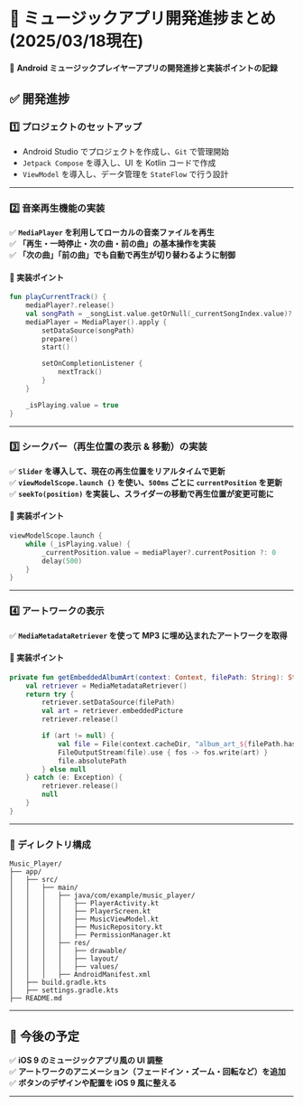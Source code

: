 # 🎵 ミュージックアプリ開発進捗まとめ(2025/03/18現在)
🚀 **Android ミュージックプレイヤーアプリの開発進捗と実装ポイントの記録**

## ✅ 開発進捗
### 1️⃣ プロジェクトのセットアップ
- Android Studio でプロジェクトを作成し、`Git` で管理開始
- `Jetpack Compose` を導入し、UI を Kotlin コードで作成
- `ViewModel` を導入し、データ管理を `StateFlow` で行う設計

---

### 2️⃣ 音楽再生機能の実装
✅ **`MediaPlayer` を利用してローカルの音楽ファイルを再生**  
✅ **「再生・一時停止・次の曲・前の曲」の基本操作を実装**  
✅ **「次の曲」「前の曲」でも自動で再生が切り替わるように制御**  

#### 🎵 **実装ポイント**
```kotlin
fun playCurrentTrack() {
    mediaPlayer?.release()
    val songPath = _songList.value.getOrNull(_currentSongIndex.value)?.filePath ?: return
    mediaPlayer = MediaPlayer().apply {
        setDataSource(songPath)
        prepare()
        start()

        setOnCompletionListener {
            nextTrack()
        }
    }

    _isPlaying.value = true
}
```
---

### 3️⃣ シークバー（再生位置の表示 & 移動）の実装
✅ **`Slider` を導入して、現在の再生位置をリアルタイムで更新**  
✅ **`viewModelScope.launch {}` を使い、`500ms` ごとに `currentPosition` を更新**  
✅ **`seekTo(position)` を実装し、スライダーの移動で再生位置が変更可能に**

#### 🎵 **実装ポイント**
```kotlin
viewModelScope.launch {
    while (_isPlaying.value) {
        _currentPosition.value = mediaPlayer?.currentPosition ?: 0
        delay(500)
    }
}
```
---

### 4️⃣ アートワークの表示
✅ **`MediaMetadataRetriever` を使って MP3 に埋め込まれたアートワークを取得**

#### 🎵 **実装ポイント**
```kotlin
private fun getEmbeddedAlbumArt(context: Context, filePath: String): String? {
    val retriever = MediaMetadataRetriever()
    return try {
        retriever.setDataSource(filePath)
        val art = retriever.embeddedPicture
        retriever.release()

        if (art != null) {
            val file = File(context.cacheDir, "album_art_${filePath.hashCode()}.jpg")
            FileOutputStream(file).use { fos -> fos.write(art) }
            file.absolutePath
        } else null
    } catch (e: Exception) {
        retriever.release()
        null
    }
}
```
---

### 📂 ディレクトリ構成
```plaintext
Music_Player/
├── app/
│   ├── src/
│   │   ├── main/
│   │   │   ├── java/com/example/music_player/
│   │   │   │   ├── PlayerActivity.kt
│   │   │   │   ├── PlayerScreen.kt
│   │   │   │   ├── MusicViewModel.kt
│   │   │   │   ├── MusicRepository.kt
│   │   │   │   ├── PermissionManager.kt
│   │   │   ├── res/
│   │   │   │   ├── drawable/
│   │   │   │   ├── layout/
│   │   │   │   ├── values/
│   │   │   ├── AndroidManifest.xml
│   ├── build.gradle.kts
│   ├── settings.gradle.kts
├── README.md
```

---

## 📌 今後の予定
✅ **iOS 9 のミュージックアプリ風の UI 調整**  
✅ **アートワークのアニメーション（フェードイン・ズーム・回転など）を追加**  
✅ **ボタンのデザインや配置を iOS 9 風に整える**

---
```


